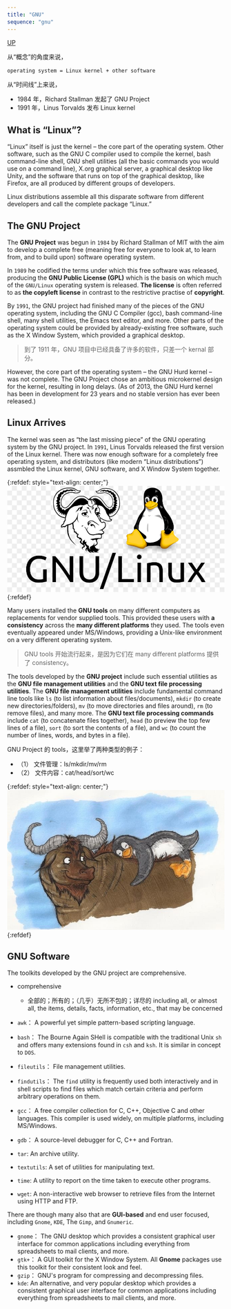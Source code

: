 ```yaml
---
title: "GNU"
sequence: "gnu"
---
```


[UP](/linux.html)


从“概念”的角度来说，

```txt
operating system = Linux kernel + other software
```

从“时间线”上来说，

- 1984 年，Richard Stallman 发起了 GNU Project
- 1991 年，Linus Torvalds 发布 Linux kernel

## What is “Linux”?

“Linux” itself is just the kernel – the core part of the operating system.
Other software, such as the GNU C compiler used to compile the kernel,
bash command-line shell, GNU shell utilities (all the basic commands you would use on a command line),
X.org graphical server, a graphical desktop like Unity,
and the software that runs on top of the graphical desktop, like Firefox,
are all produced by different groups of developers.

Linux distributions assemble all this disparate software from different developers and call the complete package “Linux.”

## The GNU Project

The **GNU Project** was begun in `1984` by Richard Stallman of MIT
with the aim to develop a complete free
(meaning free for everyone to look at, to learn from, and to build upon) software operating system.

In `1989` he codified the terms
under which this free software was released, producing the **GNU Public License (GPL)**
which is the basis on which much of the `GNU/Linux` operating system is released.
**The license** is often referred to as **the copyleft license** in contrast to the restrictive practise of **copyright**.

By `1991`, the GNU project had finished many of the pieces of the GNU operating system,
including the GNU C Compiler (gcc), bash command-line shell, many shell utilities, the Emacs text editor, and more.
Other parts of the operating system could be provided by already-existing free software,
such as the X Window System, which provided a graphical desktop.

> 到了 1911 年，GNU 项目中已经具备了许多的软件，只差一个 kernal 部分。

However, the core part of the operating system – the GNU Hurd kernel – was not complete.
The GNU Project chose an ambitious microkernel design for the kernel, resulting in long delays.
(As of 2013, the GNU Hurd kernel has been in development for 23 years and no stable version has ever been released.)

## Linux Arrives

The kernel was seen as “the last missing piece” of the GNU operating system by the GNU project.
In `1991`, Linus Torvalds released the first version of the Linux kernel.
There was now enough software for a completely free operating system, and distributors
(like modern “Linux distributions”) assmbled the Linux kernel, GNU software, and X Window System together.

{:refdef: style="text-align: center;"}
![](/assets/images/linux/concept/gnu-linux-naming-controversy.jpg)
{:refdef}

Many users installed the **GNU tools** on many different computers as replacements for vendor supplied tools.
This provided these users with **a consistency** across the **many different platforms** they used.
The tools even eventually appeared under MS/Windows, providing a Unix-like environment on a very different operating system.

> GNU tools 开始流行起来，是因为它们在 many different platforms 提供了 consistency。

The tools developed by the **GNU project** include such essential utilities as
the **GNU file management utilities** and the **GNU text file processing utilities**.
The **GNU file management utilities** include fundamental command line tools like
`ls` (to list information about files/documents),
`mkdir` (to create new directories/folders),
`mv` (to move directories and files around),
`rm` (to remove files), and many more.
The **GNU text file processing commands** include
`cat` (to concatenate files together),
`head` (to preview the top few lines of a file),
`sort` (to sort the contents of a file),
and `wc` (to count the number of lines, words, and bytes in a file).

GNU Project 的 tools，这里举了两种类型的例子：

- （1） 文件管理：ls/mkdir/mv/rm
- （2） 文件内容：cat/head/sort/wc

{:refdef: style="text-align: center;"}
![](/assets/images/linux/concept/gnu-love.jpg)
{:refdef}

## GNU Software

The toolkits developed by the GNU project are comprehensive.

- comprehensive
    - 全部的；所有的；（几乎）无所不包的；详尽的 including all, or almost all, the items, details, facts, information, etc., that may be concerned

- `awk`： A powerful yet simple pattern-based scripting language.
- `bash`： The Bourne Again SHell is compatible with the traditional Unix `sh` and offers many extensions found in `csh` and `ksh`. It is similar in concept to `DOS`.
- `fileutils`： File management utilities.
- `findutils`： The `find` utility is frequently used both interactively and in shell scripts to find files which match certain criteria and perform arbitrary operations on them.
- `gcc`： A free compiler collection for C, C++, Objective C and other languages. This compiler is used widely, on multiple platforms, including MS/Windows.
- `gdb`： A source-level debugger for C, C++ and Fortran.
- `tar`: An archive utility.
- `textutils`: A set of utilities for manipulating text.
- `time`: A utility to report on the time taken to execute other programs.
- `wget`: A non-interactive web browser to retrieve files from the Internet using HTTP and FTP.

There are though many also that are **GUI-based** and end user focused, including `Gnome`, `KDE`, The `Gimp`, and `Gnumeric`.

- `gnome`： The GNU desktop which provides a consistent graphical user interface for common applications including everything from spreadsheets to mail clients, and more.
- `gtk+`： A GUI toolkit for the X Window System. All **Gnome** packages use this toolkit for their consistent look and feel.
- `gzip`： GNU's program for compressing and decompressing files.
- `kde`: An alternative, and very popular desktop which provides a consistent graphical user interface for common applications including everything from spreadsheets to mail clients, and more.
